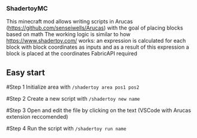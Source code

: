 ### ShadertoyMC

This minecraft mod allows writing scripts in Arucas (https://github.com/senseiwells/Arucas) with the goal of placing blocks based on math
The working logic is similar to how https://www.shadertoy.com/ works: an expression is calculated for each block with block coordinates as inputs and as a result of this expression a block is placed at the coordinates
FabricAPI required

## Easy start

#Step 1
Initialize area with `/shadertoy area pos1 pos2`

#Step 2
Create a new script with `/shadertoy new name`

#Step 3
Open and edit the file by clicking on the text (VSCode with Arucas extension reccomended)

#Step 4
Run the script with `/shadertoy run name`
